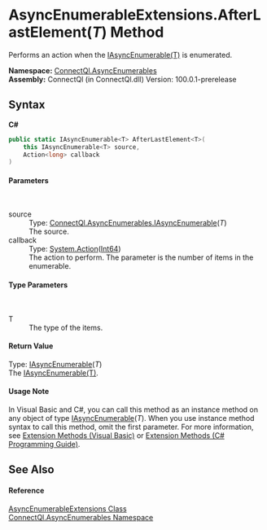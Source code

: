 # AsyncEnumerableExtensions.AfterLastElement(*T*) Method 
 

Performs an action when the <a href="T_ConnectQl_AsyncEnumerables_IAsyncEnumerable_1">IAsyncEnumerable(T)</a> is enumerated.

**Namespace:**&nbsp;<a href="N_ConnectQl_AsyncEnumerables">ConnectQl.AsyncEnumerables</a><br />**Assembly:**&nbsp;ConnectQl (in ConnectQl.dll) Version: 100.0.1-prerelease

## Syntax

**C#**<br />
``` C#
public static IAsyncEnumerable<T> AfterLastElement<T>(
	this IAsyncEnumerable<T> source,
	Action<long> callback
)

```


#### Parameters
&nbsp;<dl><dt>source</dt><dd>Type: <a href="T_ConnectQl_AsyncEnumerables_IAsyncEnumerable_1">ConnectQl.AsyncEnumerables.IAsyncEnumerable</a>(*T*)<br />The source.</dd><dt>callback</dt><dd>Type: <a href="http://msdn2.microsoft.com/en-us/library/018hxwa8" target="_blank">System.Action</a>(<a href="http://msdn2.microsoft.com/en-us/library/6yy583ek" target="_blank">Int64</a>)<br />The action to perform. The parameter is the number of items in the enumerable.</dd></dl>

#### Type Parameters
&nbsp;<dl><dt>T</dt><dd>The type of the items.</dd></dl>

#### Return Value
Type: <a href="T_ConnectQl_AsyncEnumerables_IAsyncEnumerable_1">IAsyncEnumerable</a>(*T*)<br />The <a href="T_ConnectQl_AsyncEnumerables_IAsyncEnumerable_1">IAsyncEnumerable(T)</a>.

#### Usage Note
In Visual Basic and C#, you can call this method as an instance method on any object of type <a href="T_ConnectQl_AsyncEnumerables_IAsyncEnumerable_1">IAsyncEnumerable</a>(*T*). When you use instance method syntax to call this method, omit the first parameter. For more information, see <a href="http://msdn.microsoft.com/en-us/library/bb384936.aspx">Extension Methods (Visual Basic)</a> or <a href="http://msdn.microsoft.com/en-us/library/bb383977.aspx">Extension Methods (C# Programming Guide)</a>.

## See Also


#### Reference
<a href="T_ConnectQl_AsyncEnumerables_AsyncEnumerableExtensions">AsyncEnumerableExtensions Class</a><br /><a href="N_ConnectQl_AsyncEnumerables">ConnectQl.AsyncEnumerables Namespace</a><br />